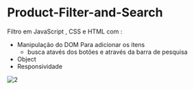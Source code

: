 # Product-Filter-and-Search
Filtro em JavaScript , CSS e HTML com : 

* Manipulação do DOM Para adicionar os itens 
  - busca atavés dos botões e através da barra de pesquisa
* Object
* Responsividade 

![2](https://user-images.githubusercontent.com/106397008/193425568-2ad99407-b9a1-4904-8a0f-94c38633a62b.jpg)
